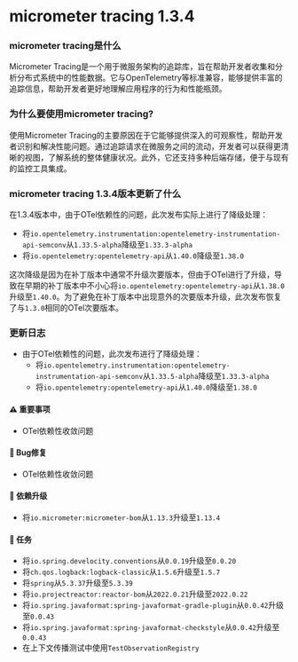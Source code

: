 # micrometer tracing 1.3.4
### micrometer tracing是什么

Micrometer Tracing是一个用于微服务架构的追踪库，旨在帮助开发者收集和分析分布式系统中的性能数据。它与OpenTelemetry等标准兼容，能够提供丰富的追踪信息，帮助开发者更好地理解应用程序的行为和性能瓶颈。

### 为什么要使用micrometer tracing?

使用Micrometer Tracing的主要原因在于它能够提供深入的可观察性，帮助开发者识别和解决性能问题。通过追踪请求在微服务之间的流动，开发者可以获得更清晰的视图，了解系统的整体健康状况。此外，它还支持多种后端存储，便于与现有的监控工具集成。

### micrometer tracing 1.3.4版本更新了什么

在1.3.4版本中，由于OTel依赖性的问题，此次发布实际上进行了降级处理：

- 将`io.opentelemetry.instrumentation:opentelemetry-instrumentation-api-semconv`从`1.33.5-alpha`降级至`1.33.3-alpha`
- 将`io.opentelemetry:opentelemetry-api`从`1.40.0`降级至`1.38.0`

这次降级是因为在补丁版本中通常不升级次要版本，但由于OTel进行了升级，导致在早期的补丁版本中不小心将`io.opentelemetry:opentelemetry-api`从`1.38.0`升级至`1.40.0`。为了避免在补丁版本中出现意外的次要版本升级，此次发布恢复了与`1.3.0`相同的OTel次要版本。

### 更新日志

- 由于OTel依赖性的问题，此次发布进行了降级处理：
  - 将`io.opentelemetry.instrumentation:opentelemetry-instrumentation-api-semconv`从`1.33.5-alpha`降级至`1.33.3-alpha`
  - 将`io.opentelemetry:opentelemetry-api`从`1.40.0`降级至`1.38.0`

#### ⚠️ 重要事项
- OTel依赖性收敛问题

#### 🐞 Bug修复
- OTel依赖性收敛问题

#### 🔨 依赖升级
- 将`io.micrometer:micrometer-bom`从`1.13.3`升级至`1.13.4`

#### 📝 任务
- 将`io.spring.develocity.conventions`从`0.0.19`升级至`0.0.20`
- 将`ch.qos.logback:logback-classic`从`1.5.6`升级至`1.5.7`
- 将`spring`从`5.3.37`升级至`5.3.39`
- 将`io.projectreactor:reactor-bom`从`2022.0.21`升级至`2022.0.22`
- 将`io.spring.javaformat:spring-javaformat-gradle-plugin`从`0.0.42`升级至`0.0.43`
- 将`io.spring.javaformat:spring-javaformat-checkstyle`从`0.0.42`升级至`0.0.43`
- 在上下文传播测试中使用`TestObservationRegistry`